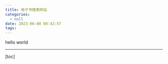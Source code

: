 ```yaml
---
title: 电子书搜索网站
categories:
  - null
date: 2023-06-08 08:42:57
tags:
---
```


hello world

---

[toc]

